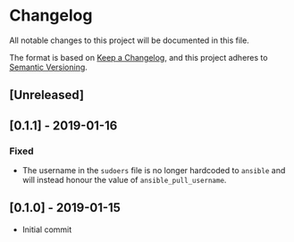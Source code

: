# Changelog

All notable changes to this project will be documented in this file.

The format is based on [Keep a Changelog](https://keepachangelog.com/en/1.0.0/),
and this project adheres to [Semantic Versioning](https://semver.org/spec/v2.0.0.html).

## [Unreleased]

## [0.1.1] - 2019-01-16

### Fixed

* The username in the `sudoers` file is no longer hardcoded to `ansible` and will instead honour the
  value of `ansible_pull_username`.

## [0.1.0] - 2019-01-15

* Initial commit
